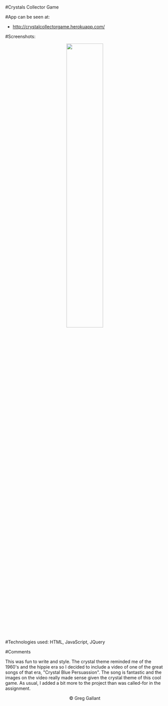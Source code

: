 #
#Crystals Collector Game

#App can be seen at:
- http://crystalcollectorgame.herokuapp.com/

#Screenshots:
<p align="center">
<span>
<img src="https://github.com/gsgallant/screenshots/blob/master/crystalcollector/Screen%20Shot%202016-04-06%20at%208.52.09%20AM.png" width="48%" height="auto"/>

</span>
</p>

#Technologies used:
HTML, JavaScript, JQuery


#Comments

This was fun to write and style.  The crystal theme reminded me of the 1960's and the hippie era so I decided to include a video of one of the great songs of that era, "Crystal Blue Persuassion".  The song is fantastic and the images on the video really made sense given the crystal theme of this cool game.  As usual, I added a bit more to the project than was called-for in the assignment.

<p align="center">
&copy; Greg Gallant
</p>